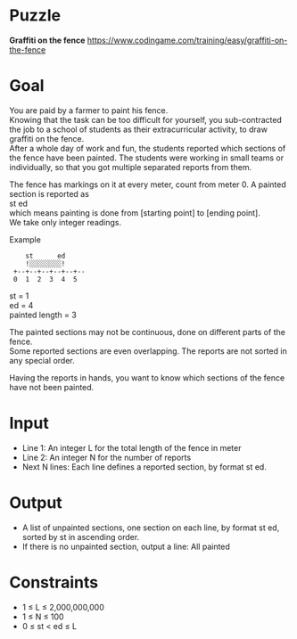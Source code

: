 # Puzzle
**Graffiti on the fence** https://www.codingame.com/training/easy/graffiti-on-the-fence

# Goal
You are paid by a farmer to paint his fence.  
Knowing that the task can be too difficult for yourself, you sub-contracted the job to a school of students as their extracurricular activity, to draw graffiti on the fence.  
After a whole day of work and fun, the students reported which sections of the fence have been painted. The students were working in small teams or individually, so that you got multiple separated reports from them.

The fence has markings on it at every meter, count from meter 0. A painted section is reported as  
st ed  
which means painting is done from [starting point] to [ending point].  
We take only integer readings.  

Example
```
    st      ed
    !░░░░░░░░!
 +--+--+--+--+--+--
 0  1  2  3  4  5
```

st = 1  
ed = 4  
painted length = 3  


The painted sections may not be continuous, done on different parts of the fence.  
Some reported sections are even overlapping. The reports are not sorted in any special order.  

Having the reports in hands, you want to know which sections of the fence have not been painted.  

# Input
* Line 1: An integer L for the total length of the fence in meter
* Line 2: An integer N for the number of reports
* Next N lines: Each line defines a reported section, by format st ed.

# Output
* A list of unpainted sections, one section on each line, by format st ed, sorted by st in ascending order.
* If there is no unpainted section, output a line: All painted

# Constraints
* 1 ≤ L ≤ 2,000,000,000
* 1 ≤ N ≤ 100
* 0 ≤ st < ed ≤ L
